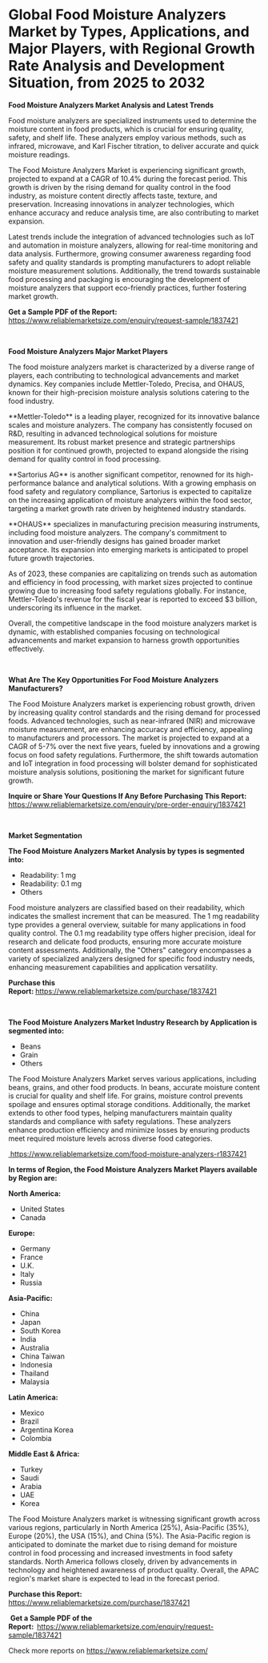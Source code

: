 <p><h1>Global Food Moisture Analyzers Market by Types, Applications, and Major Players, with Regional Growth Rate Analysis and Development Situation, from 2025 to 2032</h1></p><p><strong>Food Moisture Analyzers Market Analysis and Latest Trends</strong></p>
<p><p>Food moisture analyzers are specialized instruments used to determine the moisture content in food products, which is crucial for ensuring quality, safety, and shelf life. These analyzers employ various methods, such as infrared, microwave, and Karl Fischer titration, to deliver accurate and quick moisture readings. </p><p>The Food Moisture Analyzers Market is experiencing significant growth, projected to expand at a CAGR of 10.4% during the forecast period. This growth is driven by the rising demand for quality control in the food industry, as moisture content directly affects taste, texture, and preservation. Increasing innovations in analyzer technologies, which enhance accuracy and reduce analysis time, are also contributing to market expansion.</p><p>Latest trends include the integration of advanced technologies such as IoT and automation in moisture analyzers, allowing for real-time monitoring and data analysis. Furthermore, growing consumer awareness regarding food safety and quality standards is prompting manufacturers to adopt reliable moisture measurement solutions. Additionally, the trend towards sustainable food processing and packaging is encouraging the development of moisture analyzers that support eco-friendly practices, further fostering market growth.</p></p>
<p><strong>Get a Sample PDF of the Report:&nbsp;</strong> <a href="https://www.reliablemarketsize.com/enquiry/request-sample/1837421?utm_campaign=1197&utm_medium=2&utm_source=Github&utm_content=ia&utm_term=05032025&utm_id=food-moisture-analyzers">https://www.reliablemarketsize.com/enquiry/request-sample/1837421</a></p>
<p>&nbsp;</p>
<p><strong>Food Moisture Analyzers Major Market Players</strong></p>
<p><p>The food moisture analyzers market is characterized by a diverse range of players, each contributing to technological advancements and market dynamics. Key companies include Mettler-Toledo, Precisa, and OHAUS, known for their high-precision moisture analysis solutions catering to the food industry.</p><p>**Mettler-Toledo** is a leading player, recognized for its innovative balance scales and moisture analyzers. The company has consistently focused on R&D, resulting in advanced technological solutions for moisture measurement. Its robust market presence and strategic partnerships position it for continued growth, projected to expand alongside the rising demand for quality control in food processing.</p><p>**Sartorius AG** is another significant competitor, renowned for its high-performance balance and analytical solutions. With a growing emphasis on food safety and regulatory compliance, Sartorius is expected to capitalize on the increasing application of moisture analyzers within the food sector, targeting a market growth rate driven by heightened industry standards.</p><p>**OHAUS** specializes in manufacturing precision measuring instruments, including food moisture analyzers. The company's commitment to innovation and user-friendly designs has gained broader market acceptance. Its expansion into emerging markets is anticipated to propel future growth trajectories.</p><p>As of 2023, these companies are capitalizing on trends such as automation and efficiency in food processing, with market sizes projected to continue growing due to increasing food safety regulations globally. For instance, Mettler-Toledo's revenue for the fiscal year is reported to exceed $3 billion, underscoring its influence in the market.</p><p>Overall, the competitive landscape in the food moisture analyzers market is dynamic, with established companies focusing on technological advancements and market expansion to harness growth opportunities effectively.</p></p>
<p>&nbsp;</p>
<p><strong>What Are The Key Opportunities For Food Moisture Analyzers Manufacturers?</strong></p>
<p><p>The Food Moisture Analyzers market is experiencing robust growth, driven by increasing quality control standards and the rising demand for processed foods. Advanced technologies, such as near-infrared (NIR) and microwave moisture measurement, are enhancing accuracy and efficiency, appealing to manufacturers and processors. The market is projected to expand at a CAGR of 5-7% over the next five years, fueled by innovations and a growing focus on food safety regulations. Furthermore, the shift towards automation and IoT integration in food processing will bolster demand for sophisticated moisture analysis solutions, positioning the market for significant future growth.</p></p>
<p><strong>Inquire or Share Your Questions If Any Before Purchasing This Report:</strong> <a href="https://www.reliablemarketsize.com/enquiry/pre-order-enquiry/1837421?utm_campaign=1197&utm_medium=2&utm_source=Github&utm_content=ia&utm_term=05032025&utm_id=food-moisture-analyzers">https://www.reliablemarketsize.com/enquiry/pre-order-enquiry/1837421</a></p>
<p>&nbsp;</p>
<p><strong>Market Segmentation</strong></p>
<p><strong>The Food Moisture Analyzers Market Analysis by types is segmented into:</strong></p>
<p><ul><li>Readability: 1 mg</li><li>Readability: 0.1 mg</li><li>Others</li></ul></p>
<p><p>Food moisture analyzers are classified based on their readability, which indicates the smallest increment that can be measured. The 1 mg readability type provides a general overview, suitable for many applications in food quality control. The 0.1 mg readability type offers higher precision, ideal for research and delicate food products, ensuring more accurate moisture content assessments. Additionally, the "Others" category encompasses a variety of specialized analyzers designed for specific food industry needs, enhancing measurement capabilities and application versatility.</p></p>
<p><strong>Purchase this Report:&nbsp;</strong><a href="https://www.reliablemarketsize.com/purchase/1837421?utm_campaign=1197&utm_medium=2&utm_source=Github&utm_content=ia&utm_term=05032025&utm_id=food-moisture-analyzers">https://www.reliablemarketsize.com/purchase/1837421</a></p>
<p>&nbsp;</p>
<p><strong>The Food Moisture Analyzers Market Industry Research by Application is segmented into:</strong></p>
<p><ul><li>Beans</li><li>Grain</li><li>Others</li></ul></p>
<p><p>The Food Moisture Analyzers Market serves various applications, including beans, grains, and other food products. In beans, accurate moisture content is crucial for quality and shelf life. For grains, moisture control prevents spoilage and ensures optimal storage conditions. Additionally, the market extends to other food types, helping manufacturers maintain quality standards and compliance with safety regulations. These analyzers enhance production efficiency and minimize losses by ensuring products meet required moisture levels across diverse food categories.</p></p>
<p><a href="https://www.reliablemarketsize.com/food-moisture-analyzers-r1837421?utm_campaign=1197&utm_medium=2&utm_source=Github&utm_content=ia&utm_term=05032025&utm_id=food-moisture-analyzers">&nbsp;https://www.reliablemarketsize.com/food-moisture-analyzers-r1837421</a></p>
<p><strong>In terms of Region, the Food Moisture Analyzers Market Players available by Region are:</strong></p>
<p>
    <p> <strong> North America: </strong>
        <ul>
            <li>United States</li>
            <li>Canada</li>
        </ul>
        </p> 
    <p> <strong> Europe: </strong>
        <ul>
            <li>Germany</li>
            <li>France</li>
            <li>U.K.</li>
            <li>Italy</li>
            <li>Russia</li>
        </ul>
        </p> 
    <p> <strong> Asia-Pacific: </strong>
        <ul>
            <li>China</li>
            <li>Japan</li>
            <li>South Korea</li>
            <li>India</li>
            <li>Australia</li>
            <li>China Taiwan</li>
            <li>Indonesia</li>
            <li>Thailand</li>
            <li>Malaysia</li>
        </ul>
        </p> 
    <p> <strong> Latin America: </strong>
        <ul>
            <li>Mexico</li>
            <li>Brazil</li>
            <li>Argentina Korea</li>
            <li>Colombia</li>
        </ul>
        </p> 
    <p> <strong> Middle East & Africa: </strong>
        <ul>
            <li>Turkey</li>
            <li>Saudi</li>
            <li>Arabia</li>
            <li>UAE</li>
            <li>Korea</li>
        </ul>
    </p>
    </p>
<p><p>The Food Moisture Analyzers market is witnessing significant growth across various regions, particularly in North America (25%), Asia-Pacific (35%), Europe (20%), the USA (15%), and China (5%). The Asia-Pacific region is anticipated to dominate the market due to rising demand for moisture control in food processing and increased investments in food safety standards. North America follows closely, driven by advancements in technology and heightened awareness of product quality. Overall, the APAC region's market share is expected to lead in the forecast period.</p></p>
<p><strong>Purchase this Report: </strong><a href="https://www.reliablemarketsize.com/purchase/1837421?utm_campaign=1197&utm_medium=2&utm_source=Github&utm_content=ia&utm_term=05032025&utm_id=food-moisture-analyzers">https://www.reliablemarketsize.com/purchase/1837421</a></p>
<p>&nbsp;<strong>Get a Sample PDF of the Report:&nbsp;&nbsp;</strong><a href="https://www.reliablemarketsize.com/enquiry/request-sample/1837421?utm_campaign=1197&utm_medium=2&utm_source=Github&utm_content=ia&utm_term=05032025&utm_id=food-moisture-analyzers">https://www.reliablemarketsize.com/enquiry/request-sample/1837421</a></p>
<p><strong></strong></p>
<p>Check more reports on <a href="https://www.reliablemarketsize.com/?utm_campaign=1197&utm_medium=2&utm_source=Github&utm_content=ia&utm_term=05032025&utm_id=food-moisture-analyzers">https://www.reliablemarketsize.com/</a></p>